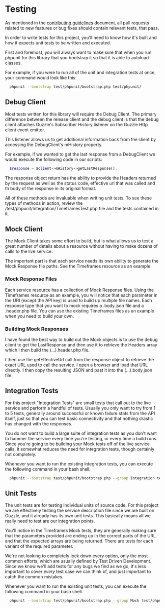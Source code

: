# Testing
As mentioned in the [contributing guidelines](CONTRIBUTING.md) document, all
pull requests related to new features or bug fixes should contain relevant
tests, that pass.

In order to write tests for this project, you'll need to know how it's built
and how it expects unit tests to be written and executed.

First and foremost, you will always want to make sure that when you run
phpunit for this library that you bootstrap it so that it is able to
autoload classes.

For example, if you were to run all of the unit and integration tests at once,
your command would look like this:

```bash
  phpunit --bootstrap test/phpunit/bootstrap.php test/phpunit/
```

## Debug Client
Most tests written for this library will require the Debug Client. The
primary difference between the release client and the debug client is
that the debug client attaches Guzzle's Subscriber History listener on the
Guzzle Http client event emitter.

This listener allows us to get additional information back from the client
by accessing the DebugClient's mHistory property.

For example, if we wanted to get the last response from a DebugClient we
would execute the following code in our scripts:

```php
  $response = $client->mHistory->getLastResponse();
```

The response object return has the ability to provide the Headers returned
by the request as well as the status code, effective url that was called
and th body of the response in its original format.

All of these methods are invaluable when writing unit tests. To see these
types of methods in action, review the /test/phpunit/Integration/TimeframesTest.php
file and the tests contained in it.

## Mock Client
The Mock Client takes some effort to build, but is what allows us to test
a great number of details about a resource without having to make dozens of
calls to the live service.

The important part is that each service needs its own ability to generate
the Mock Response file paths. See the Timeframes resource as an example.

### Mock Response Files
Each service resource has a collection of Mock Response files. Using
the Timeframes resource as an example, you will notice that each parameter
in the URI (except the API key) is used to build up multiple file names.
Each response type that you want to mock requires a <file params>.body.json
file and a <file params>.header.php file. You can use the existing Timeframes
files as an example when you need to build your own.

### Building Mock Responses
I have found the best way to build out the Mock objects is to use the debug
client to get the LastResponse and then use it to retrieve the Headers
array which I then build the (...).header.php file.

I then use the getEffectiveUrl call from the response object to retrieve
the exact URL used to call the service. I open a browser and load that URL
directly. I then copy the resulting JSON and past it into the (...).body.json
file.

## Integration Tests
For this project "Integration Tests" are small tests that call out to the
live service and perform a handful of tests. Usually you only want to try
from 1 to 5 tests, generally around successful or known failure stats from
the API itself, just so that you can test basic connectivity and that
nothing drastic has changed with the responses.

You do not want to build a large suite of integration tests as you don't
want to hammer the service every time you're testing, or every time a build
runs. Since you're going to be building your Mock tests off of the live
service calls, it somewhat reduces the need for integration tests, though
certainly not completely.

Whenever you want to run the existing integration tests, you can execute the
following command in your bash shell.

```bash
  phpunit --bootstrap test/phpunit/bootstrap.php --group Integration test/phpunit/
```

## Unit Tests
The unit tests are for testing individual units of source code. For this
project we are effectively testing the service description file since we
are built on Guzzle, and it already has its own unit tests. This basically
means all we really need to test are our integration points.

You'll notice in the Timeframes Mock tests, they are generally making
sure that the parameters provided are ending up in the correct parts of
the URL and that the expected arrays are being returned. There are tests
for each variant of the required parameter.

We're not looking to completely lock down every option, only the most
common efforts, which are usually defined by Test Driven Development.
Since we know we'll add tests for any bugs we find as we go, it's less
important to cover *every* test case we can think of, and just important
to catch the common mistakes.

Whenever you want to run the existing unit tests, you can execute the
following command in your bash shell.

```bash
  phpunit --bootstrap test/phpunit/bootstrap.php --group Mock test/phpunit/
```
